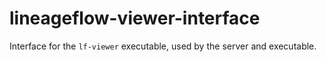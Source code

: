 # lineageflow-viewer-interface

Interface for the `lf-viewer` executable, used by the server and executable.
